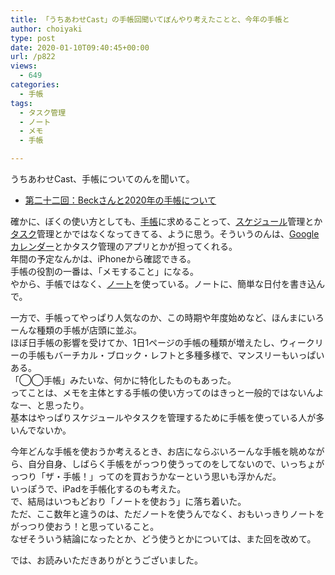 ```yaml
---
title: 「うちあわせCast」の手帳回聞いてぼんやり考えたことと、今年の手帳と
author: choiyaki
type: post
date: 2020-01-10T09:40:45+00:00
url: /p822
views:
  - 649
categories:
  - 手帳
tags:
  - タスク管理
  - ノート
  - メモ
  - 手帳

---
```

うちあわせCast、手帳についてのんを聞いて。

  * [第二十二回：Beckさんと2020年の手帳について][1]

確かに、ぼくの使い方としても、[手帳][2]に求めることって、[スケジュール][3]管理とか[タスク][4]管理とかではなくなってきてる、ように思う。そういうのんは、[Googleカレンダー][5]とかタスク管理のアプリとかが担ってくれる。  
年間の予定なんかは、iPhoneから確認できる。  
手帳の役割の一番は、「メモすること」になる。  
やから、手帳ではなく、[ノート][6]を使っている。ノートに、簡単な日付を書き込んで。

一方で、手帳ってやっぱり人気なのか、この時期や年度始めなど、ほんまにいろーんな種類の手帳が店頭に並ぶ。  
ほぼ日手帳の影響を受けてか、1日1ページの手帳の種類が増えたし、ウィークリーの手帳もバーチカル・ブロック・レフトと多種多様で、マンスリーもいっぱいある。  
「◯◯手帳」みたいな、何かに特化したものもあった。  
ってことは、メモを主体とする手帳の使い方ってのはきっと一般的ではないんよなー、と思ったり。  
基本はやっぱりスケジュールやタスクを管理するために手帳を使っている人が多いんでないか。

今年どんな手帳を使おうか考えるとき、お店にならぶいろーんな手帳を眺めながら、自分自身、しばらく手帳をがっつり使うってのをしてないので、いっちょがっつり「ザ・手帳！」ってのを買おうかなーという思いも浮かんだ。  
いっぽうで、iPadを手帳化するのも考えた。  
で、結局はいつもどおり「ノートを使おう」に落ち着いた。  
ただ、ここ数年と違うのは、ただノートを使うんでなく、おもいっきりノートをがっつり使おう！と思っていること。  
なぜそういう結論になったとか、どう使うとかについては、また回を改めて。

では、お読みいただきありがとうございました。

 [1]: https://anchor.fm/rashita/episodes/Beck2020-e9vr6g
 [2]: https://scrapbox.io/choiyaki-hondana/%E6%89%8B%E5%B8%B3
 [3]: https://scrapbox.io/choiyaki-hondana/%E3%82%B9%E3%82%B1%E3%82%B8%E3%83%A5%E3%83%BC%E3%83%AB
 [4]: https://scrapbox.io/choiyaki-hondana/%E3%82%BF%E3%82%B9%E3%82%AF
 [5]: https://scrapbox.io/choiyaki-hondana/Google%E3%82%AB%E3%83%AC%E3%83%B3%E3%83%80%E3%83%BC
 [6]: https://scrapbox.io/choiyaki-hondana/%E3%83%8E%E3%83%BC%E3%83%88